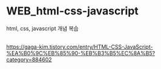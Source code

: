 # WEB_html-css-javascript
html, css, javascript 개념 복습 <br><br>

https://gaga-kim.tistory.com/entry/HTML-CSS-JavaScript-%EA%B0%9C%EB%85%90-%EB%B3%B5%EC%8A%B5?category=884602

